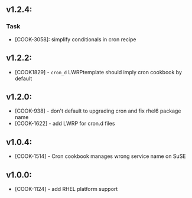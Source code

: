 ## v1.2.4:

### Task

- [COOK-3058]: simplify conditionals in cron recipe

## v1.2.2:

* [COOK1829] - `cron_d` LWRPtemplate should imply cron cookbook by default

## v1.2.0:

* [COOK-938] - don't default to upgrading cron and fix rhel6 package name
* [COOK-1622] - add LWRP for cron.d files

## v1.0.4:

* [COOK-1514] - Cron cookbook manages wrong service name on SuSE

## v1.0.0:

* [COOK-1124] - add RHEL platform support
